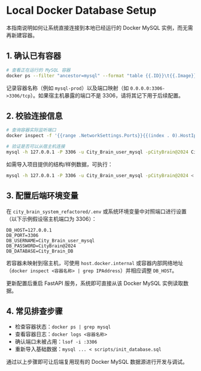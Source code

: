 # Local Docker Database Setup

本指南说明如何让系统直接连接到本地已经运行的 Docker MySQL 实例，而无需再新建容器。

## 1. 确认已有容器

```bash
# 查看正在运行的 MySQL 容器
docker ps --filter "ancestor=mysql" --format "table {{.ID}}\t{{.Image}}\t{{.Names}}\t{{.Ports}}"
```

记录容器名称（例如 `mysql-prod`）以及端口映射（如 `0.0.0.0:3306->3306/tcp`）。如果宿主机暴露的端口不是 3306，请将其记下用于后续配置。

## 2. 校验连接信息

```bash
# 查询容器实际监听端口
docker inspect -f '{{range .NetworkSettings.Ports}}{{(index . 0).HostIp}}:{{(index . 0).HostPort}}{{end}}' <容器名称>

# 验证是否可以从宿主机连接
mysql -h 127.0.0.1 -P 3306 -u City_Brain_user_mysql -pCityBrain@2024 City_Brain_DB -e "SHOW TABLES;"
```

如需导入项目提供的结构/样例数据，可执行：

```bash
mysql -h 127.0.0.1 -P 3306 -u City_Brain_user_mysql -pCityBrain@2024 < scripts/init_database.sql
```

## 3. 配置后端环境变量

在 `city_brain_system_refactored/.env` 或系统环境变量中对照端口进行设置（以下示例假设宿主机端口为 3306）：

```env
DB_HOST=127.0.0.1
DB_PORT=3306
DB_USERNAME=City_Brain_user_mysql
DB_PASSWORD=CityBrain@2024
DB_DATABASE=City_Brain_DB
```

若容器未映射到宿主机，可使用 `host.docker.internal` 或容器内部网络地址（`docker inspect <容器名称> | grep IPAddress`）并相应调整 `DB_HOST`。

更新配置后重启 FastAPI 服务，系统即可直接从该 Docker MySQL 实例读取数据。

## 4. 常见排查步骤

- 检查容器状态：`docker ps | grep mysql`
- 查看容器日志：`docker logs <容器名称>`
- 确认端口未被占用：`lsof -i :3306`
- 重新导入基础数据：`mysql ... < scripts/init_database.sql`

通过以上步骤即可让后端复用现有的 Docker MySQL 数据源进行开发与调试。
